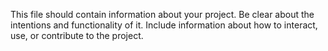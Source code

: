 This file should contain information about your project. Be clear about the intentions and functionality of it. Include information about how to interact, use, or contribute to the project. 
